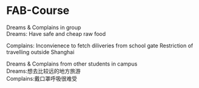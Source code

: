 # FAB-Course

Dreams & Complains in group  
Dreams: 
Have safe and cheap raw food

Complains: 
Inconvienece to fetch diliveries from school gate
Restriction of travelling outside Shanghai

Dreams & Complains from other students in campus  
Dreams:想去比较远的地方旅游  
Complains:戴口罩呼吸很难受  
